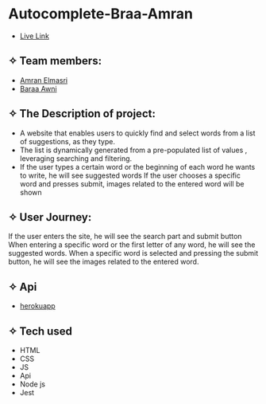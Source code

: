 # Autocomplete-Braa-Amran
- [Live Link](https://autocomplete2022.herokuapp.com/)
## ✧ Team members:
- [Amran Elmasri](https://github.com/amasri88)
- [Baraa Awni](https://github.com/braaAwni)



## ✧ The Description of project:
* A website that enables users to quickly find and select words from a list of suggestions, as they type.
* The list is dynamically generated from a pre-populated list of values , leveraging searching and filtering.
* If the user types a certain word or the beginning of each word he wants to write, he will see suggested words If the user chooses a specific word and presses submit, images related to the entered word will be shown
## ✧ User Journey:
If the user enters the site, he will see the search part and submit button When entering a specific word or the first letter of any word, he will see the suggested words. When a specific word is selected and pressing the submit button, he will see the images related to the entered word.


## ✧ Api
- [herokuapp](https://imsea.herokuapp.com/api/1?q=audi%20100%20ls)


## ✧ Tech used
- HTML 
- CSS 
- JS
- Api
- Node js
- Jest
